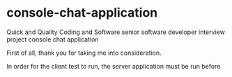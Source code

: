# console-chat-application
Quick and Quality Coding and Software senior software developer interview project console chat application

First of all, thank you for taking me into consideration.

In order for the client test to run, the server application must be run before
